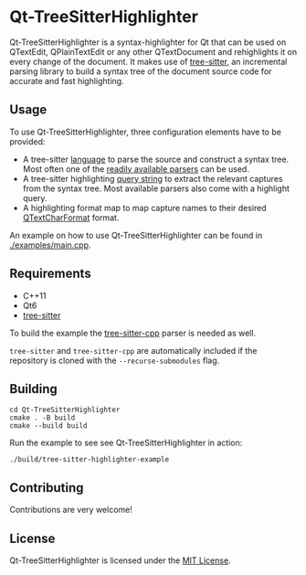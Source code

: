 # Qt-TreeSitterHighlighter

Qt-TreeSitterHighlighter is a syntax-highlighter for Qt that can be used on QTextEdit, QPlainTextEdit or any other QTextDocument and rehighlights it on every change of the document.
It makes use of [tree-sitter](https://tree-sitter.github.io/tree-sitter/), an incremental parsing library to build a syntax tree of the document source code for accurate and fast highlighting.

## Usage
To use Qt-TreeSitterHighlighter, three configuration elements have to be provided:

* A tree-sitter [language](https://tree-sitter.github.io/tree-sitter/using-parsers#the-basic-objects) to parse the source and construct a syntax tree. Most often one of the [readily available parsers](https://github.com/tree-sitter/tree-sitter/wiki/List-of-parsers) can be used.
* A tree-sitter highlighting [query string](https://tree-sitter.github.io/tree-sitter/using-parsers/queries/1-syntax.html) to extract the relevant captures from the syntax tree. Most available parsers also come with a highlight query.
* A highlighting format map to map capture names to their desired [QTextCharFormat](https://doc.qt.io/qt-6/qtextcharformat.html) format.

An example on how to use Qt-TreeSitterHighlighter can be found in [./examples/main.cpp](./examples/main.cpp).

## Requirements
* C++11
* Qt6
* [tree-sitter](https://github.com/tree-sitter/tree-sitter)

To build the example the [tree-sitter-cpp](https://github.com/tree-sitter/tree-sitter-cpp) parser is needed as well.

`tree-sitter` and `tree-sitter-cpp` are automatically included if the repository is cloned with the `--recurse-submodules` flag.

## Building

```
cd Qt-TreeSitterHighlighter
cmake . -B build
cmake --build build
```

Run the example to see see Qt-TreeSitterHighlighter in action:
```
./build/tree-sitter-highlighter-example
```

## Contributing
Contributions are very welcome!

## License
Qt-TreeSitterHighlighter is licensed under the [MIT License](./LICENSE).
